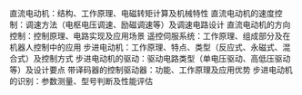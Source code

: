直流电动机：结构、工作原理、电磁转矩计算及机械特性
直流电动机的速度控制：调速方法（电枢电压调速、励磁调速等）及调速电路设计
直流电动机的方向控制：控制原理、电路实现及应用场景
遥控伺服系统：工作原理、组成部分及在机器人控制中的应用
步进电动机：工作原理、特点、类型（反应式、永磁式、混合式）及控制方式
步进电动机的驱动：驱动电路类型（单电压驱动、高低压驱动等）及设计要点
带译码器的控制驱动器：功能、工作原理及应用优势
步进电动机的识别：参数测量、型号判断及性能评估
